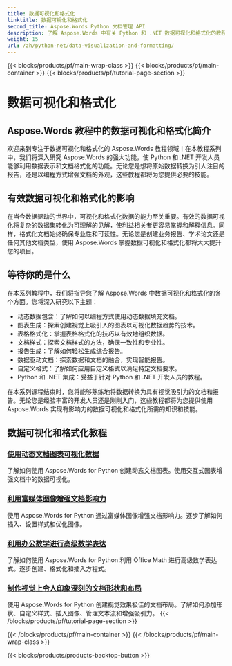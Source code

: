 ```yaml
---
title: 数据可视化和格式化
linktitle: 数据可视化和格式化
second_title: Aspose.Words Python 文档管理 API
description: 了解 Aspose.Words 中有关 Python 和 .NET 数据可视化和格式化的教程。学习如何有效地呈现数据、创建出色的报告以及以编程方式格式化文档。
weight: 15
url: /zh/python-net/data-visualization-and-formatting/
---
```


{{< blocks/products/pf/main-wrap-class >}}
{{< blocks/products/pf/main-container >}}
{{< blocks/products/pf/tutorial-page-section >}}

# 数据可视化和格式化


## Aspose.Words 教程中的数据可视化和格式化简介

欢迎来到专注于数据可视化和格式化的 Aspose.Words 教程领域！在本教程系列中，我们将深入研究 Aspose.Words 的强大功能，使 Python 和 .NET 开发人员能够利用数据表示和文档格式化的功能。无论您是想将原始数据转换为引人注目的报告，还是以编程方式增强文档的外观，这些教程都将为您提供必要的技能。

## 有效数据可视化和格式化的影响

在当今数据驱动的世界中，可视化和格式化数据的能力至关重要。有效的数据可视化将复杂的数据集转化为可理解的见解，使利益相关者更容易掌握和解释信息。同样，格式化文档始终确保专业性和可读性。无论您是创建业务报告、学术论文还是任何其他文档类型，使用 Aspose.Words 掌握数据可视化和格式化都将大大提升您的项目。

## 等待你的是什么

在本系列教程中，我们将指导您了解 Aspose.Words 中数据可视化和格式化的各个方面。您将深入研究以下主题：

- 动态数据包含：了解如何以编程方式使用动态数据填充文档。
- 图表生成：探索创建视觉上吸引人的图表以可视化数据趋势的技术。
- 表格格式化：掌握表格格式化的技巧以有效地组织数据。
- 文档样式：探索文档样式的方法，确保一致性和专业性。
- 报告生成：了解如何轻松生成综合报告。
- 数据驱动文档：探索数据和文档的融合，实现智能报告。
- 自定义格式：了解如何应用自定义格式以满足特定文档要求。
- Python 和 .NET 集成：受益于针对 Python 和 .NET 开发人员的教程。

在本系列课程结束时，您将能够熟练地将数据转换为具有视觉吸引力的文档和报告。无论您是经验丰富的开发人员还是刚刚入门，这些教程都将为您提供使用 Aspose.Words 实现有影响力的数据可视化和格式化所需的知识和技能。

## 数据可视化和格式化教程
### [使用动态文档图表可视化数据](./visualize-data-document-charts/)
了解如何使用 Aspose.Words for Python 创建动态文档图表。使用交互式图表增强文档中的数据可视化。
### [利用富媒体图像增强文档影响力](./document-images/)
使用 Aspose.Words for Python 通过富媒体图像增强文档影响力。逐步了解如何插入、设置样式和优化图像。
### [利用办公数学进行高级数学表达](./office-math-documents/)
了解如何使用 Aspose.Words for Python 利用 Office Math 进行高级数学表达式。逐步创建、格式化和插入方程式。
### [制作视觉上令人印象深刻的文档形状和布局](./document-shape-handling-formatting/)
使用 Aspose.Words for Python 创建视觉效果极佳的文档布局。了解如何添加形状、自定义样式、插入图像、管理文本流和增强吸引力。
{{< /blocks/products/pf/tutorial-page-section >}}

{{< /blocks/products/pf/main-container >}}
{{< /blocks/products/pf/main-wrap-class >}}

{{< blocks/products/products-backtop-button >}}

